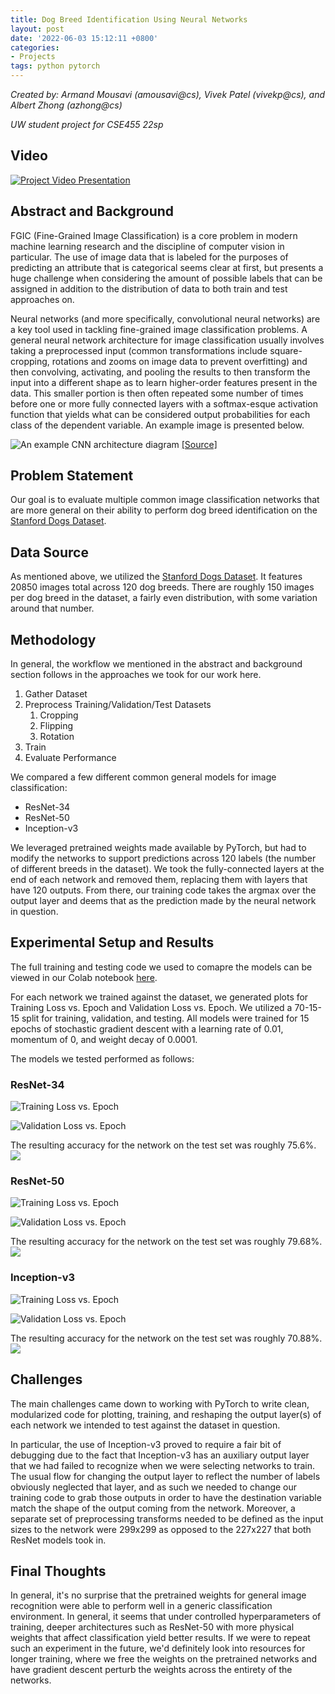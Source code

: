 ```yaml
---
title: Dog Breed Identification Using Neural Networks
layout: post
date: '2022-06-03 15:12:11 +0800'
categories:
- Projects
tags: python pytorch
---
```



*Created by: Armand Mousavi (amousavi@cs), Vivek Patel (vivekp@cs), and Albert Zhong (azhong@cs)*

*UW student project for CSE455 22sp*

## Video

[![Project Video Presentation](http://img.youtube.com/vi/pWN0kjnHRRs/0.jpg)](https://youtu.be/pWN0kjnHRRs "Video")

## Abstract and Background

FGIC (Fine-Grained Image Classification) is a core problem in modern machine learning research and the discipline of computer vision in particular. The use of image data that is labeled for the purposes of predicting an attribute that is categorical seems clear at first, but presents a huge challenge when considering the amount of possible labels that can be assigned in addition to the distribution of data to both train and test approaches on.

Neural networks (and more specifically, convolutional neural networks) are a key tool used in tackling fine-grained image classification problems. A general neural network architecture for image classification usually involves taking a preprocessed input (common transformations include square-cropping, rotations and zooms on image data to prevent overfitting) and then convolving, activating, and pooling the results to then transform the input into a different shape as to learn higher-order features present in the data. This smaller portion is then often repeated some number of times before one or more fully connected layers with a softmax-esque activation function that yields what can be considered output probabilities for each class of the dependent variable. An example image is presented below.

![An example CNN architecture diagram](https://www.researchgate.net/publication/322848501/figure/fig2/AS:589054651420677@1517452981243/CNN-architecture-used-to-perform-image-classification-Ant-specimen-photograph-by-April.png)
[[Source]](https://www.researchgate.net/figure/CNN-architecture-used-to-perform-image-classification-Ant-specimen-photograph-by-April_fig2_322848501)

## Problem Statement

Our goal is to evaluate multiple common image classification networks that are more general on their ability to perform dog breed identification on the [Stanford Dogs Dataset](http://vision.stanford.edu/aditya86/ImageNetDogs/).

## Data Source
As mentioned above, we utilized the [Stanford Dogs Dataset](http://vision.stanford.edu/aditya86/ImageNetDogs/). It features 20850 images total across 120 dog breeds. There are roughly 150 images per dog breed in the dataset, a fairly even distribution, with some variation around that number.

## Methodology
In general, the workflow we mentioned in the abstract and background section follows in the approaches we took for our work here. 

1. Gather Dataset
2. Preprocess Training/Validation/Test Datasets
    1. Cropping
    2. Flipping
    3. Rotation
3. Train
4. Evaluate Performance

We compared a few different common general models for image classification:

* ResNet-34
* ResNet-50
* Inception-v3

We leveraged pretrained weights made available by PyTorch, but had to modify the networks to support predictions across 120 labels (the number of different breeds in the dataset). We took the fully-connected layers at the end of each network and removed them, replacing them with layers that have 120 outputs. From there, our training code takes the argmax over the output layer and deems that as the prediction made by the neural network in question.

## Experimental Setup and Results

The full training and testing code we used to comapre the models can be viewed in our Colab notebook [here](https://colab.research.google.com/drive/1n4Donev0PE45W8-coGbfZ-s5n1rdc0x8?usp=sharing).

For each network we trained against the dataset, we generated plots for Training Loss vs. Epoch and Validation Loss vs. Epoch. We utilized a 70-15-15 split for training, validation, and testing. All models were trained for 15 epochs of stochastic gradient descent with a learning rate of 0.01, momentum of 0, and weight decay of 0.0001.

The models we tested performed as follows:

### ResNet-34
![Training Loss vs. Epoch](https://github.com/albert-zhong/dog-breed-identification/blob/main/Training%20Loss%20vs%20Epoch%20-%20Modified%20Resnet-34.png?raw=true)

![Validation Loss vs. Epoch](https://github.com/albert-zhong/dog-breed-identification/blob/main/Validation%20Loss%20vs%20Epoch%20-%20Modified%20Resnet-34.png?raw=true)

The resulting accuracy for the network on the test set was roughly 75.6%.
![](https://github.com/albert-zhong/dog-breed-identification/blob/main/Resnet-34%20Accuracy.png?raw=true)

### ResNet-50
![Training Loss vs. Epoch](https://github.com/albert-zhong/dog-breed-identification/blob/main/Training%20Loss%20vs%20Epoch%20-%20Modified%20Resnet-50.png?raw=true)

![Validation Loss vs. Epoch](https://github.com/albert-zhong/dog-breed-identification/blob/main/Validation%20Loss%20vs%20Epoch%20-%20Modified%20Resnet-50.png?raw=true)

The resulting accuracy for the network on the test set was roughly 79.68%.
![](https://github.com/albert-zhong/dog-breed-identification/blob/main/Resnet-50%20Accuracy.png?raw=true)

### Inception-v3
![Training Loss vs. Epoch](https://github.com/albert-zhong/dog-breed-identification/blob/main/Training%20Loss%20vs%20Epoch%20-%20Modified%20Inception-v3.png?raw=true)

![Validation Loss vs. Epoch](https://github.com/albert-zhong/dog-breed-identification/blob/main/Validation%20Loss%20vs%20Epoch%20-%20Modified%20Inception-v3.png?raw=true)

The resulting accuracy for the network on the test set was roughly 70.88%.
![](https://github.com/albert-zhong/dog-breed-identification/blob/main/Incepton-v3%20Accuracy.png?raw=true)



## Challenges
The main challenges came down to working with PyTorch to write clean, modularized code for plotting, training, and reshaping the output layer(s) of each network we intended to test against the dataset in question.

In particular, the use of Inception-v3 proved to require a fair bit of debugging due to the fact that Inception-v3 has an auxiliary output layer that we had failed to recognize when we were selecting networks to train. The usual flow for changing the output layer to reflect the number of labels obviously neglected that layer, and as such we needed to change our training code to grab those outputs in order to have the destination variable match the shape of the output coming from the network. Moreover, a separate set of preprocessing transforms needed to be defined as the input sizes to the network were 299x299 as opposed to the 227x227 that both ResNet models took in.

## Final Thoughts
In general, it's no surprise that the pretrained weights for general image recognition were able to perform well in a generic classification environment. In general, it seems that under controlled hyperparameters of training, deeper architectures such as ResNet-50 with more physical weights that affect classification yield better results. If we were to repeat such an experiment in the future, we'd definitely look into resources for longer training, where we free the weights on the pretrained networks and have gradient descent perturb the weights across the entirety of the networks.

